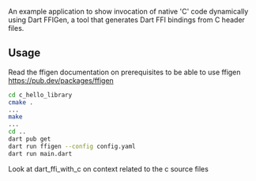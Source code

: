 An example application to show invocation of native 'C' code dynamically
using Dart FFIGen, a tool that generates Dart FFI bindings from C header files.

## Usage

Read the ffigen documentation on prerequisites to be able to use ffigen https://pub.dev/packages/ffigen

```bash
cd c_hello_library
cmake .
...
make
...
cd ..
dart pub get
dart run ffigen --config config.yaml
dart run main.dart
```

Look at dart_ffi_with_c on context related to the c source files
